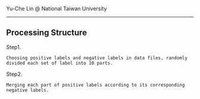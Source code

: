 Yu-Che Lin @ National Taiwan University

---------------------------------
Processing Structure
---------------------------------

Step1. 

    Choosing positive labels and negative labels in data files, randomly divided each set of label into 10 parts. 
    
Step2.

    Merging each part of positive labels according to its corresponding negative labels.
    
